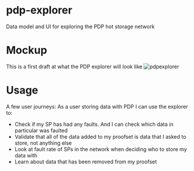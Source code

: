 # pdp-explorer
Data model and UI for exploring the PDP hot storage network

# Mockup 

This is a first draft at what the PDP explorer will look like ![pdpexplorer](https://github.com/user-attachments/assets/e0595422-fa77-490b-ab57-0c9516ea5d8a)

# Usage

A few user journeys: 
As a user storing data with PDP I can use the explorer to: 
* Check if my SP has had any faults.  And I can check which data in particular was faulted
* Validate that all of the data added to my proofset is data that I asked to store, not anything else
* Look at fault rate of SPs in the network when deciding who to store my data with
* Learn about data that has been removed from my proofset
  
